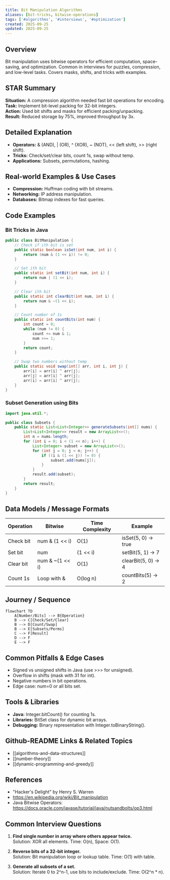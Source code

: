 ```yaml
---
title: Bit Manipulation Algorithms
aliases: [bit-tricks, bitwise-operations]
tags: ['#algorithms', '#interviews', '#optimization']
created: 2025-09-25
updated: 2025-09-25
---
```


## Overview
Bit manipulation uses bitwise operators for efficient computation, space-saving, and optimization. Common in interviews for puzzles, compression, and low-level tasks. Covers masks, shifts, and tricks with examples.

## STAR Summary
**Situation:** A compression algorithm needed fast bit operations for encoding.  
**Task:** Implement bit-level packing for 32-bit integers.  
**Action:** Used bit shifts and masks for efficient packing/unpacking.  
**Result:** Reduced storage by 75%, improved throughput by 3x.

## Detailed Explanation
- **Operators:** & (AND), | (OR), ^ (XOR), ~ (NOT), << (left shift), >> (right shift).
- **Tricks:** Check/set/clear bits, count 1s, swap without temp.
- **Applications:** Subsets, permutations, hashing.

## Real-world Examples & Use Cases
- **Compression:** Huffman coding with bit streams.
- **Networking:** IP address manipulation.
- **Databases:** Bitmap indexes for fast queries.

## Code Examples
### Bit Tricks in Java
```java
public class BitManipulation {
    // Check if ith bit is set
    public static boolean isSet(int num, int i) {
        return (num & (1 << i)) != 0;
    }

    // Set ith bit
    public static int setBit(int num, int i) {
        return num | (1 << i);
    }

    // Clear ith bit
    public static int clearBit(int num, int i) {
        return num & ~(1 << i);
    }

    // Count number of 1s
    public static int countBits(int num) {
        int count = 0;
        while (num != 0) {
            count += num & 1;
            num >>= 1;
        }
        return count;
    }

    // Swap two numbers without temp
    public static void swap(int[] arr, int i, int j) {
        arr[i] = arr[i] ^ arr[j];
        arr[j] = arr[i] ^ arr[j];
        arr[i] = arr[i] ^ arr[j];
    }
}
```

### Subset Generation using Bits
```java
import java.util.*;

public class Subsets {
    public static List<List<Integer>> generateSubsets(int[] nums) {
        List<List<Integer>> result = new ArrayList<>();
        int n = nums.length;
        for (int i = 0; i < (1 << n); i++) {
            List<Integer> subset = new ArrayList<>();
            for (int j = 0; j < n; j++) {
                if ((i & (1 << j)) != 0) {
                    subset.add(nums[j]);
                }
            }
            result.add(subset);
        }
        return result;
    }
}
```

## Data Models / Message Formats
| Operation | Bitwise | Time Complexity | Example |
|-----------|---------|-----------------|---------|
| Check bit | num & (1 << i) | O(1) | isSet(5, 0) -> true |
| Set bit | num | (1 << i) | setBit(5, 1) -> 7 |
| Clear bit | num & ~(1 << i) | O(1) | clearBit(5, 0) -> 4 |
| Count 1s | Loop with & | O(log n) | countBits(5) -> 2 |

## Journey / Sequence
```mermaid
flowchart TD
    A[Number/Bits] --> B{Operation}
    B --> C[Check/Set/Clear]
    B --> D[Count/Swap]
    B --> E[Subsets/Perms]
    C --> F[Result]
    D --> F
    E --> F
```

## Common Pitfalls & Edge Cases
- Signed vs unsigned shifts in Java (use >>> for unsigned).
- Overflow in shifts (mask with 31 for int).
- Negative numbers in bit operations.
- Edge case: num=0 or all bits set.

## Tools & Libraries
- **Java:** Integer.bitCount() for counting 1s.
- **Libraries:** BitSet class for dynamic bit arrays.
- **Debugging:** Binary representation with Integer.toBinaryString().

## Github-README Links & Related Topics
- [[algorithms-and-data-structures]]
- [[number-theory]]
- [[dynamic-programming-and-greedy]]

## References
- "Hacker's Delight" by Henry S. Warren
- https://en.wikipedia.org/wiki/Bit_manipulation
- Java Bitwise Operators: https://docs.oracle.com/javase/tutorial/java/nutsandbolts/op3.html

## Common Interview Questions
1. **Find single number in array where others appear twice.**  
   Solution: XOR all elements. Time: O(n), Space: O(1).

2. **Reverse bits of a 32-bit integer.**  
   Solution: Bit manipulation loop or lookup table. Time: O(1) with table.

3. **Generate all subsets of a set.**  
   Solution: Iterate 0 to 2^n-1, use bits to include/exclude. Time: O(2^n * n).